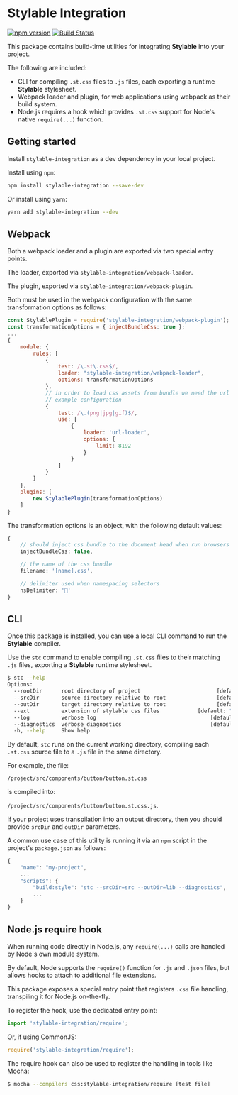 # Stylable Integration
[![npm version](https://badge.fury.io/js/stylable-integration.svg)](https://www.npmjs.com/package/stylable-integration)
[![Build Status](https://travis-ci.org/wix/stylable-integration.svg?branch=master)](https://travis-ci.org/wix/stylable-integration)

This package contains build-time utilities for integrating **Stylable** into your project.

The following are included:
- CLI for compiling `.st.css` files to `.js` files, each exporting a runtime **Stylable** stylesheet.
- Webpack loader and plugin, for web applications using webpack as their build system.
- Node.js requires a hook which provides `.st.css` support for Node's native `require(...)` function.

## Getting started

Install `stylable-integration` as a dev dependency in your local project.

Install using `npm`:

```bash
npm install stylable-integration --save-dev
```

Or install using `yarn`:

```bash
yarn add stylable-integration --dev
```

## Webpack

Both a webpack loader and a plugin are exported via two special entry points.

The loader, exported via `stylable-integration/webpack-loader`.

The plugin, exported via `stylable-integration/webpack-plugin`.

Both must be used in the webpack configuration with the same transformation options as follows:

```js
const StylablePlugin = require('stylable-integration/webpack-plugin');
const transformationOptions = { injectBundleCss: true };
...
{
    module: {
        rules: [
            {
                test: /\.st\.css$/,
                loader: "stylable-integration/webpack-loader",
                options: transformationOptions
            },
            // in order to load css assets from bundle we need the url loader configured.
            // example configuration
            {
                test: /\.(png|jpg|gif)$/,
                use: [
                    {
                        loader: 'url-loader',
                        options: {
                            limit: 8192
                        }
                    }
                ]
            }
        ]
    },
    plugins: [
        new StylablePlugin(transformationOptions)
    ]
}

```


The transformation options is an object, with the following default values:
```ts
{
    // should inject css bundle to the document head when run browsers
    injectBundleCss: false,

    // the name of the css bundle
    filename: '[name].css',

    // delimiter used when namespacing selectors
    nsDelimiter: '💠'
}
```

## CLI

Once this package is installed, you can use a local CLI command to run the **Stylable** compiler.

Use the `stc` command to enable compiling `.st.css` files to their matching `.js` files, exporting a **Stylable** runtime stylesheet.

```bash
$ stc --help
Options:
  --rootDir      root directory of project                        [default: cwd]
  --srcDir       source directory relative to root                [default: "."]
  --outDir       target directory relative to root                [default: "."]
  --ext          extension of stylable css files            [default: ".st.css"]
  --log          verbose log                                    [default: false]
  --diagnostics  verbose diagnostics                            [default: false]
  -h, --help     Show help                                             [boolean]
```

By default, `stc` runs on the current working directory, compiling each `.st.css` source file to a `.js` file in the same directory.

For example, the file:

`/project/src/components/button/button.st.css`

is compiled into:

`/project/src/components/button/button.st.css.js`.

If your project uses transpilation into an output directory, then you should provide `srcDir` and `outDir` parameters.

A common use case of this utility is running it via an `npm` script in the project's `package.json` as follows:

```js
{
    "name": "my-project",
    ...
    "scripts": {
        "build:style": "stc --srcDir=src --outDir=lib --diagnostics",
        ...
    }
}
```


## Node.js require hook

When running code directly in Node.js, any `require(...)` calls are handled by Node's own module system.

By default, Node supports the `require()` function for `.js` and `.json` files, but allows hooks to attach to additional file extensions.

This package exposes a special entry point that registers `.css` file handling, transpiling it for Node.js on-the-fly.

To register the hook, use the dedicated entry point:

```ts
import 'stylable-integration/require';
```

Or, if using CommonJS:

```js
require('stylable-integration/require');
```

The require hook can also be used to register the handling in tools like Mocha:

```bash
$ mocha --compilers css:stylable-integration/require [test file]
```
